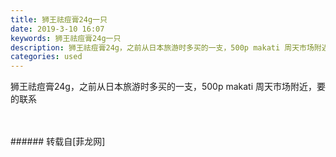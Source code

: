 ```yaml
---
title: 狮王祛痘膏24g一只
date: 2019-3-10 16:07
keywords: 狮王祛痘膏24g一只
description: 狮王祛痘膏24g，之前从日本旅游时多买的一支，500p makati 周天市场附近，要的联系 
categories: used
---
```

<td class="t_f" id="postmessage_3196407">

狮王祛痘膏24g，之前从日本旅游时多买的一支，500p makati 周天市场附近，要的联系 <br/>
<img alt="" border="0" class="zoom" data-cf-modified-d9e94fe9613204f798ee8de8-="" file="http://www.flw.ph/data/appbyme/upload/image/201903/10/QAXGGrL0zRg0.jpg" id="aimg_neQqt" lazyloadthumb="1" onclick="" onmouseover="" src="http://www.flw.ph/data/appbyme/upload/image/201903/10/QAXGGrL0zRg0.jpg"/><br/>
<br/>
<img alt="" border="0" class="zoom" data-cf-modified-d9e94fe9613204f798ee8de8-="" file="http://www.flw.ph/data/appbyme/upload/image/201903/10/sek2gxBYPFI4.jpg" id="aimg_ZjDMQ" lazyloadthumb="1" onclick="" onmouseover="" src="http://www.flw.ph/data/appbyme/upload/image/201903/10/sek2gxBYPFI4.jpg"/><br/>
<br/>
</td>
###### 转载自[菲龙网]